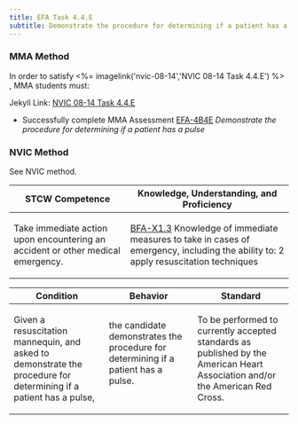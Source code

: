 ```yaml
---
title: EFA Task 4.4.E 
subtitle: Demonstrate the procedure for determining if a patient has a pulse
---
```



### MMA Method

In order to satisfy <%= imagelink('nvic-08-14','NVIC 08-14  Task  4.4.E') %> , MMA students must:

Jekyll Link: [NVIC 08-14  Task  4.4.E](/stcw23/assets/images/nvic-08-14.pdf)

* Successfully complete MMA Assessment  [EFA-4B4E](EFA-4B4E) *Demonstrate the procedure for determining if a patient has a pulse*


### NVIC Method

<a onclick="togglevisibility('nvic_methods')" >See NVIC method.</a>

<div id='nvic_methods' class='hide'>

<table>
<thead>
<tr>
<th class='forty'> STCW Competence </th>
<th class='sixty'> Knowledge, Understanding, and Proficiency </th>
</tr>
</thead>




<tbody>
<tr><td markdown='1'>

Take immediate action upon encountering an accident or other medical emergency.

</td><td markdown='1'>

[BFA-X1.3](../../tables/613.html#BFA-X1.3) Knowledge of immediate measures to take in cases of emergency, including the ability to: 2  apply resuscitation techniques

</td></tr>


</tbody>
</table>


<table>
<thead>
<tr><th class='twenty'>  Condition </th><th class='twenty'> Behavior </th><th  class='sixty'>Standard </th></tr>
</thead>
<tbody >



<tr><td markdown='1'>

Given a resuscitation mannequin, and asked to demonstrate the procedure for determining if a patient has a pulse,

</td><td markdown='1'>

the candidate demonstrates the procedure for determining if a patient has a pulse.

<br>

<div class="tooltip">
<span class="tooltiptext">
</span>
</div>


</td><td markdown='1'>

To be performed to currently accepted standards as published by the American Heart Association and/or the American Red Cross.

</td></tr>
</tbody>
</table>
</div>
